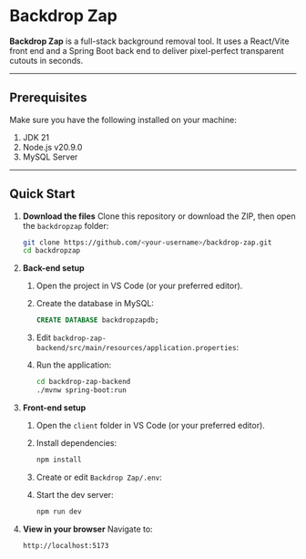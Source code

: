 # Backdrop Zap

**Backdrop Zap** is a full-stack background removal tool. It uses a React/Vite front end and a Spring Boot back end to deliver pixel-perfect transparent cutouts in seconds.

---

## Prerequisites

Make sure you have the following installed on your machine:

1. JDK 21
2. Node.js v20.9.0
3. MySQL Server

---

## Quick Start

1. **Download the files**
   Clone this repository or download the ZIP, then open the `backdropzap` folder:

   ```bash
   git clone https://github.com/<your-username>/backdrop-zap.git
   cd backdropzap
   ```

2. **Back-end setup**

   1. Open the project in VS Code (or your preferred editor).
   2. Create the database in MySQL:

      ```sql
      CREATE DATABASE backdropzapdb;
      ```
   3. Edit `backdrop-zap-backend/src/main/resources/application.properties`:
   4. Run the application:

      ```bash
      cd backdrop-zap-backend
      ./mvnw spring-boot:run
      ```

3. **Front-end setup**

   1. Open the `client` folder in VS Code (or your preferred editor).
   2. Install dependencies:

      ```bash
      npm install
      ```
   3. Create or edit `Backdrop Zap/.env`:
   4. Start the dev server:

      ```bash
      npm run dev
      ```

4. **View in your browser**
   Navigate to:

   ```
   http://localhost:5173
   ```
